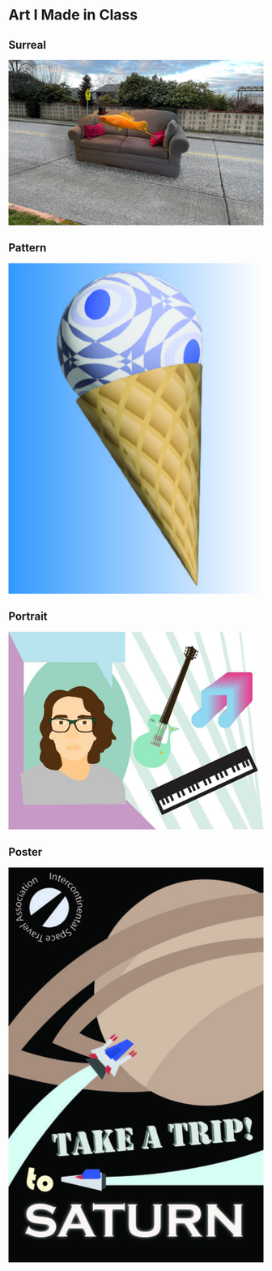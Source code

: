 # Art I Made in Class
## Surreal
![Surreal](assets/Surreal.jpg)
## Pattern
![Pattern](assets/Pattern.jpg)
## Portrait
![Portrait](assets/Portrait.jpg)
## Poster
![Poster](assets/Poster.jpg)
